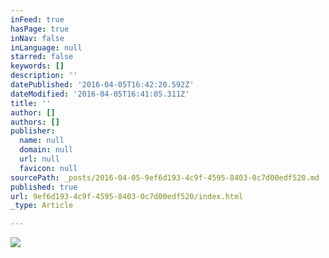 ```yaml
---
inFeed: true
hasPage: true
inNav: false
inLanguage: null
starred: false
keywords: []
description: ''
datePublished: '2016-04-05T16:42:20.592Z'
dateModified: '2016-04-05T16:41:05.311Z'
title: ''
author: []
authors: []
publisher:
  name: null
  domain: null
  url: null
  favicon: null
sourcePath: _posts/2016-04-05-9ef6d193-4c9f-4595-8403-0c7d00edf520.md
published: true
url: 9ef6d193-4c9f-4595-8403-0c7d00edf520/index.html
_type: Article

---
```

![](https://the-grid-user-content.s3-us-west-2.amazonaws.com/10a483ec-ddb8-4ccb-ac93-d34e4d085803.jpg)